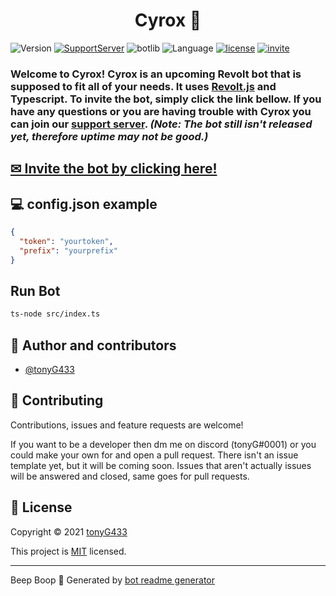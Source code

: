 <h1 align="center">Cyrox 🤖</h1>


![Version](https://img.shields.io/badge/version-0.4.5-green.svg?cacheSeconds=2592000&style=for-the-badge)
[![SupportServer](https://img.shields.io/badge/-Support%20Server-red?style=for-the-badge)](https://app.revolt.chat/invite/aeH8vBQ2)
![botlib](https://img.shields.io/badge/powered_by-revolt.js-blue?style=for-the-badge)
![Language](https://img.shields.io/badge/Typescript-yellow?style=for-the-badge&logo=typescript)
[![license](https://img.shields.io/badge/license-MIT-orange?style=for-the-badge)](https://opensource.org/licenses/MIT) 
[![invite](https://img.shields.io/badge/Invite_now!-purple?style=for-the-badge)](https://app.revolt.chat/bot/01FM5Q2BVG11V4NSRXPWR29TVP)

<h3>Welcome to Cyrox! Cyrox is an upcoming <b>Revolt</b> bot that is supposed to fit all of your needs. It uses <a href="https://www.npmjs.com/package/revolt.js">Revolt.js</a> and Typescript. To invite the bot, simply click the link bellow. If you have any questions or you are having trouble with Cyrox you can join our <a href="https://app.revolt.chat/invite/aeH8vBQ2">support server</a>. <i>(Note: The bot still isn't released yet, therefore uptime may not be good.)</i> </h3>

<h2><a href="https://app.revolt.chat/bot/01FM5Q2BVG11V4NSRXPWR29TVP">✉ Invite the bot by clicking here!</a></h2>


## 💻 config.json example

```json
{
  "token": "yourtoken",
  "prefix": "yourprefix"
}
```

## Run Bot

```sh
ts-node src/index.ts
```

## 👥 Author and contributors

* [@tonyG433](https://github.com/tonyG433)

## 🤝 Contributing

Contributions, issues and feature requests are welcome!

If you want to be a developer then dm me on discord (tonyG#0001) or you could make your own for and open a pull request. There isn't an issue template yet, but it will be coming soon. Issues that aren't actually issues will be answered and closed, same goes for pull requests.


## 📝 License

Copyright © 2021 [tonyG433](https://github.com/tonyG433)


This project is [MIT](https://opensource.org/licenses/MIT) licensed.


***
Beep Boop 🤖 Generated by [bot readme generator](https://github.com/tonyG433/discord-bot-readme-generator)
